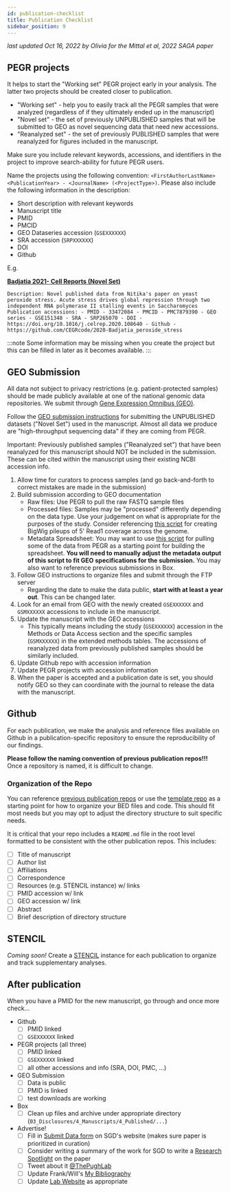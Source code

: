 ```yaml
---
id: publication-checklist
title: Publication Checklist
sidebar_position: 9
---
```


*last updated Oct 16, 2022 by Olivia for the Mittal et al, 2022 SAGA paper*

## PEGR projects
It helps to start the "Working set" PEGR project early in your analysis. The latter two projects should be created closer to publication.

- "Working set" - help you to easily track all the PEGR samples that were analyzed (regardless of if they ultimately ended up in the manuscript)
- "Novel set" - the set of previously UNPUBLISHED samples that will be submitted to GEO as novel sequencing data that need new accessions.
- "Reanalyzed set" - the set of previously PUBLISHED samples that were reanalyzed for figures included in the manuscript.

Make sure you include relevant keywords, accessions, and identifiers in the project to improve search-ability for future PEGR users.

Name the projects using the following convention: `<FirstAuthorLastName> <PublicationYear> - <JournalName> (<ProjectType>)`. Please also include the following information in the description:
- Short description with relevant keywords
- Manuscript title
- PMID
- PMCID
- GEO Dataseries accession (`GSEXXXXXX`)
- SRA accession (`SRPXXXXXX`)
- DOI
- Github

E.g.

**[Badjatia 2021- Cell Reports (Novel Set)](https://www.pegr.org/pegr/project/show/1251)**

`Description: Novel published data from Nitika's paper on yeast peroxide stress. Acute stress drives global repression through two independent RNA polymerase II stalling events in Saccharomyces Publication accessions: - PMID - 33472084 - PMCID - PMC7879390 - GEO series - GSE151348 - SRA - SRP265070 - DOI - https://doi.org/10.1016/j.celrep.2020.108640 - Github - https://github.com/CEGRcode/2020-Badjatia_peroxide_stress`

:::note
Some information may be missing when you create the project but this can be filled in later as it becomes available.
:::

## GEO Submission
All data not subject to privacy restrictions (e.g. patient-protected samples) should be made publicly available at one of the national genomic data repositories. We submit through [Gene Expression Omnibus (GEO)](https://www.ncbi.nlm.nih.gov/geo/).

Follow the [GEO submission instructions](https://www.ncbi.nlm.nih.gov/geo/info/submission.html) for submitting the UNPUBLISHED datasets ("Novel Set") used in the manuscript. Almost all data we produce are "high-throughput sequencing data" if they are coming from PEGR.

Important: Previously published samples ("Reanalyzed set") that have been reanalyzed for this manuscript should NOT be included in the submission. These can be cited within the manuscript using their existing NCBI accession info.

1. Allow time for curators to process samples (and go back-and-forth to correct mistakes are made in the submission)
2. Build submission according to GEO documentation
    - Raw files: Use PEGR to pull the raw FASTQ sample files
    - Processed files: Samples may be "processed" differently depending on the data type. Use your judgement on what is appropriate for the purposes of the study. Consider referencing [this script](https://github.com/CEGRcode/2022-Mittal_SAGA/blob/main/03_Bulk_Processing/job/bulk_geo_tracks.pbs) for creating BigWig pileups of 5' Read1 coverage across the genome.
    - Metadata Spreadsheet: You may want to use [this script](https://github.com/CEGRcode/2022-Mittal_SAGA) for pulling some of the data from PEGR as a starting point for building the spreadsheet. **You will need to manually adjust the metadata output of this script to fit GEO specifications for the submission.** You may also want to reference previous submissions in Box.
3. Follow GEO instructions to organize files and submit through the FTP server
    - Regarding the date to make the data public, **start with at least a year out**. This can be changed later.
4. Look for an email from GEO with the newly created `GSEXXXXXX` and `GSMXXXXXX` accessions to include in the manuscript.
5. Update the manuscript with the GEO accessions
    - This typically means including the study (`GSEXXXXXX`) accession in the Methods or Data Access section and the specific samples (`GSMXXXXXX`) in the extended methods tables. The accessions of reanalyzed data from previously published samples should be similarly included.
6. Update Github repo with accession information
7. Update PEGR projects with accession information
8. When the paper is accepted and a publication date is set, you should notify GEO so they can coordinate with the journal to release the data with the manuscript.


## Github
For each publication, we make the analysis and reference files available on Github in a publication-specific repository to ensure the reproducibility of our findings.

**Please follow the naming convention of previous publication repos!!!** Once a repository is named, it is difficult to change.

### Organization of the Repo
You can reference [previous publication repos][mittal-repo] or use the [template repo][template-repo] as a starting point for how to organize your BED files and code. This should fit most needs but you may opt to adjust the directory structure to suit specific needs.

It is critical that your repo includes a `README.md` file in the root level formatted to be consistent with the other publication repos. This includes:
- [ ] Title of manuscript
- [ ] Author list
- [ ] Affiliations
- [ ] Correspondence
- [ ] Resources (e.g. STENCIL instance) w/ links
- [ ] PMID accession w/ link
- [ ] GEO accession w/ link
- [ ] Abstract
- [ ] Brief description of directory structure

## STENCIL
*Coming soon!*
Create a [STENCIL](https://pughlab.mbg.cornell.edu/stencil/) instance for each publication to organize and track supplementary analyses.

## After publication
When you have a PMID for the new manuscript, go through and once more check...
- Github
  - [ ] PMID linked
  - [ ] `GSEXXXXXX` linked
- PEGR projects (all three)
  - [ ] PMID linked
  - [ ] `GSEXXXXXX` linked
  - [ ] all other accessions and info (SRA, DOI, PMC, ...)
- GEO Submission
  - [ ] Data is public
  - [ ] PMID is linked
  - [ ] test downloads are working
- Box
  - [ ] Clean up files and archive under appropriate directory (`03_Disclosures/4_Manuscripts/4_Published/...`)
- Advertise!
  - [ ] Fill in [Submit Data form](https://www.yeastgenome.org/submitData) on SGD's website (makes sure paper is prioritized in curation)
  - [ ] Consider writing a summary of the work for SGD to write a [Research Spotlight](https://www.yeastgenome.org/blog/category/research-spotlight) on the paper
  - [ ] Tweet about it [@ThePughLab](https://twitter.com/thepughlab?lang=en)
  - [ ] Update Frank/Will's [My Bibliography](https://www.ncbi.nlm.nih.gov/sites/myncbi/benjamin.pugh.1/bibliography/40517395/public/?sort=date&direction=descending)
  - [ ] Update [Lab Website](http://pughlab.mbg.cornell.edu/) as appropriate

[mittal-repo]:https://github.com/CEGRcode/2022-Mittal_SAGA
[template-repo]:https://github.com/CEGRcode/20XX-LastName_Journal
